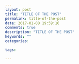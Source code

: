 ```yaml
---
layout: post
title: "TITLE OF THE POST"
permalink: title-of-the-post
date: 2017-01-08 19:59:16
comments: true
description: "TITLE OF THE POST"
keywords: ""
categories:

tags:

---
```

